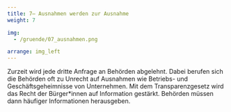 ```yaml
---
title: 7– Ausnahmen werden zur Ausnahme
weight: 7

img:
  - /gruende/07_ausnahmen.png

arrange: img_left
---
```


Zurzeit wird jede dritte Anfrage an Behörden abgelehnt. Dabei berufen sich die Behörden oft zu Unrecht auf Ausnahmen wie Betriebs- und Geschäftsgeheimnisse von Unternehmen. Mit dem Transparenzgesetz wird das Recht der Bürger\*innen auf Information gestärkt. Behörden müssen dann häufiger Informationen herausgeben.

